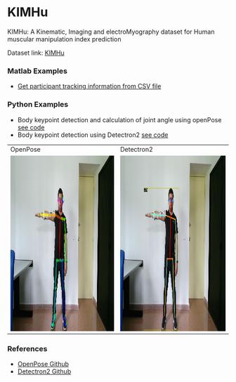 # KIMHu
KIMHu: A Kinematic, Imaging and electroMyography dataset for Human muscular manipulation index prediction

Dataset link:  [KIMHu](https://www.scidb.cn/)



### Matlab Examples
- [Get participant tracking information from CSV file](https://github.com/OHernandezr/KIMHu/blob/main/Matlab%20Examples/skeleton_tracking_information.m)

### Python Examples
- Body keypoint detection  and calculation of joint angle using openPose [see code](https://github.com/OHernandezr/KIMHu/blob/main/Python%20Examples/KIMHu_openPose_keypoints_angles.py)
- Body keypoint detection using Detectron2 [see code](https://github.com/OHernandezr/KIMHu/blob/main/Python%20Examples/KIMHu_detectron2_keypoints.py)


<table>
  <tr>
    <td>OpenPose</td>
     <td>Detectron2</td>
  </tr>
  <tr>
    <td><img src="https://github.com/OHernandezr/KIMHu/blob/main/Python%20Examples/KIMHu_image_output_openPose.png"  width=500 height=400 ></td>
    <td><img src="https://github.com/OHernandezr/KIMHu/blob/main/Python%20Examples/KIMHuV_image_output_detectron2.png" width=500 height=400></td>
  </tr>
 </table>
 
 
 ### References
- [OpenPose Github](https://github.com/CMU-Perceptual-Computing-Lab/openpose)
- [Detectron2 Github](https://github.com/facebookresearch/detectron2)
 
 
